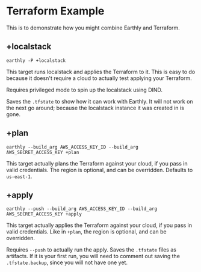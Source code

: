 # Terraform Example

This is to demonstrate how you might combine Earthly and Terraform.

## +localstack

`earthly -P +localstack`

This target runs localstack and applies the Terraform to it. This is easy to do because it doesn't require a cloud to actually test applying your Terraform.

Requires privileged mode to spin up the localstack using DIND.

Saves the `.tfstate` to show how it can work with Earthly. It will not work on the next go around; because the localstack instance it was created in is gone.

## +plan

`earthly --build_arg AWS_ACCESS_KEY_ID --build_arg AWS_SECRET_ACCESS_KEY +plan`

This target actually plans the Terraform against your cloud, if you pass in valid credentials. The region is optional, and can be overridden. Defaults to `us-east-1`.

## +apply

`earthly --push --build_arg AWS_ACCESS_KEY_ID --build_arg AWS_SECRET_ACCESS_KEY +apply`

This target actually applies the Terraform against your cloud, if you pass in valid credentials. Like in `+plan`, the region is optional, and can be overridden.

Requires `--push` to actually run the apply. Saves the `.tfstate` files as artifacts. If it is your first run, you will need to comment out saving the `.tfstate.backup`, since you will not have one yet.